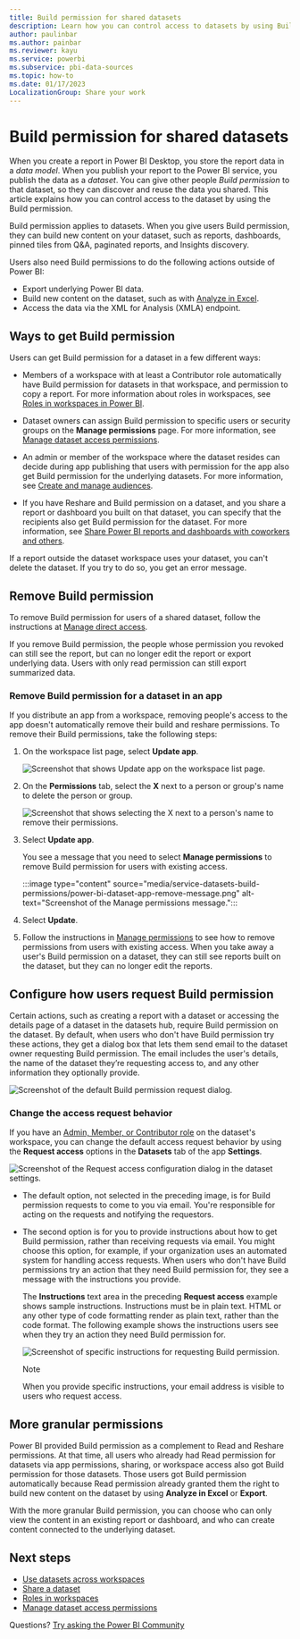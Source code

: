 ```yaml
---
title: Build permission for shared datasets
description: Learn how you can control access to datasets by using Build permission in the Power BI service.
author: paulinbar
ms.author: painbar
ms.reviewer: kayu
ms.service: powerbi
ms.subservice: pbi-data-sources
ms.topic: how-to
ms.date: 01/17/2023
LocalizationGroup: Share your work
---
```

# Build permission for shared datasets

When you create a report in Power BI Desktop, you store the report data in a *data model*. When you publish your report to the Power BI service, you publish the data as a *dataset*. You can give other people *Build permission* to that dataset, so they can discover and reuse the data you shared. This article explains how you can control access to the dataset by using the Build permission.

Build permission applies to datasets. When you give users Build permission, they can build new content on your dataset, such as reports, dashboards, pinned tiles from Q&A, paginated reports, and Insights discovery.

Users also need Build permissions to do the following actions outside of Power BI:

- Export underlying Power BI data.
- Build new content on the dataset, such as with [Analyze in Excel](../collaborate-share/service-analyze-in-excel.md).
- Access the data via the XML for Analysis (XMLA) endpoint.

## Ways to get Build permission

Users can get Build permission for a dataset in a few different ways:

- Members of a workspace with at least a Contributor role automatically have Build permission for datasets in that workspace, and permission to copy a report. For more information about roles in workspaces, see [Roles in workspaces in Power BI](../collaborate-share/service-roles-new-workspaces.md).
 
- Dataset owners can assign Build permission to specific users or security groups on the  **Manage permissions** page. For more information, see [Manage dataset access permissions](service-datasets-manage-access-permissions.md).

- An admin or member of the workspace where the dataset resides can decide during app publishing that users with permission for the app also get Build permission for the underlying datasets. For more information, see [Create and manage audiences](../collaborate-share/service-create-distribute-apps.md#create-and-manage-audiences).

- If you have Reshare and Build permission on a dataset, and you share a report or dashboard you built on that dataset, you can specify that the recipients also get Build permission for the dataset. For more information, see [Share Power BI reports and dashboards with coworkers and others](../collaborate-share/service-share-dashboards.md).

If a report outside the dataset workspace uses your dataset, you can't delete the dataset. If you try to do so, you get an error message.

## Remove Build permission

To remove Build permission for users of a shared dataset, follow the instructions at [Manage direct access](service-datasets-manage-access-permissions.md#manage-direct-access).

If you remove Build permission, the people whose permission you revoked can still see the report, but can no longer edit the report or export underlying data. Users with only read permission can still export summarized data.

### Remove Build permission for a dataset in an app

If you distribute an app from a workspace, removing people's access to the app doesn't automatically remove their build and reshare permissions. To remove their Build permissions, take the following steps:

1. On the workspace list page, select **Update app**. 

   ![Screenshot that shows Update app on the workspace list page.](media/service-datasets-build-permissions/power-bi-app-update.png)

1. On the **Permissions** tab, select the **X** next to a person or group's name to delete the person or group.

   ![Screenshot that shows selecting the X next to a person's name to remove their permissions.](media/service-datasets-build-permissions/power-bi-app-delete-user.png)

1. Select **Update app**.

   You see a message that you need to select **Manage permissions** to remove Build permission for users with existing access.

   :::image type="content" source="media/service-datasets-build-permissions/power-bi-dataset-app-remove-message.png" alt-text="Screenshot of the Manage permissions message.":::

1. Select **Update**.

1. Follow the instructions in [Manage permissions](service-datasets-manage-access-permissions.md#manage-direct-access) to see how to remove permissions from users with existing access. When you take away a user's Build permission on a dataset, they can still see reports built on the dataset, but they can no longer edit the reports.

## Configure how users request Build permission

Certain actions, such as creating a report with a dataset or accessing the details page of a dataset in the datasets hub, require Build permission on the dataset. By default, when users who don't have Build permission try these actions, they get a dialog box that lets them send email to the dataset owner requesting Build permission. The email includes the user's details, the name of the dataset they’re requesting access to, and any other information they optionally provide.

![Screenshot of the default Build permission request dialog.](media/service-datasets-build-permissions/build-permission-default-request-dialog.png)
 
### Change the access request behavior

If you have an [Admin, Member, or Contributor role](../collaborate-share/service-roles-new-workspaces.md) on the dataset's workspace, you can change the default access request behavior by using the **Request access** options in the **Datasets** tab of the app **Settings**.

![Screenshot of the Request access configuration dialog in the dataset settings.](media/service-datasets-build-permissions/build-permission-specific-instructions-dialog.png)
 
- The default option, not selected in the preceding image, is for Build permission requests to come to you via email. You're responsible for acting on the requests and notifying the requestors.

- The second option is for you to provide instructions about how to get Build permission, rather than receiving requests via email. You might choose this option, for example, if your organization uses an automated system for handling access requests. When users who don't have Build permissions try an action that they need Build permission for, they see a message with the instructions you provide.

  The **Instructions** text area in the preceding **Request access** example shows sample instructions. Instructions must be in plain text. HTML or any other type of code formatting render as plain text, rather than the code format. The following example shows the instructions users see when they try an action they need Build permission for.

  ![Screenshot of specific instructions for requesting Build permission.](media/service-datasets-build-permissions/build-permission-specific-instructions-example.png)

  >[!NOTE]
  > When you provide specific instructions, your email address is visible to users who request access.

## More granular permissions

Power BI provided Build permission as a complement to Read and Reshare permissions. At that time, all users who already had Read permission for datasets via app permissions, sharing, or workspace access also got Build permission for those datasets. Those users got Build permission automatically because Read permission already granted them the right to build new content on the dataset by using **Analyze in Excel** or **Export**.

With the more granular Build permission, you can choose who can only view the content in an existing report or dashboard, and who can create content connected to the underlying dataset.

## Next steps

* [Use datasets across workspaces](service-datasets-across-workspaces.md)
* [Share a dataset](service-datasets-share.md)
* [Roles in workspaces](../collaborate-share/service-roles-new-workspaces.md)
* [Manage dataset access permissions](service-datasets-manage-access-permissions.md)

Questions? [Try asking the Power BI Community](https://community.powerbi.com.)
